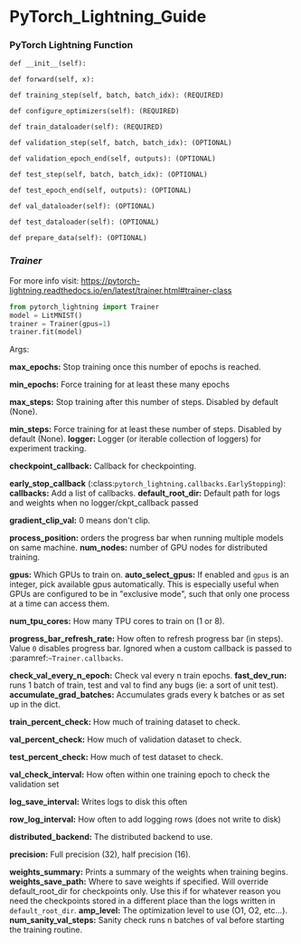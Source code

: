 # PyTorch_Lightning_Guide

### PyTorch Lightning Function
    def __init__(self):
 
    def forward(self, x):
    
    def training_step(self, batch, batch_idx): (REQUIRED)
    
    def configure_optimizers(self): (REQUIRED)

    def train_dataloader(self): (REQUIRED)
    
    def validation_step(self, batch, batch_idx): (OPTIONAL)

    def validation_epoch_end(self, outputs): (OPTIONAL)

    def test_step(self, batch, batch_idx): (OPTIONAL)
    
    def test_epoch_end(self, outputs): (OPTIONAL)

    def val_dataloader(self): (OPTIONAL)

    def test_dataloader(self): (OPTIONAL)

    def prepare_data(self): (OPTIONAL)


### *Trainer*
For more info visit: https://pytorch-lightning.readthedocs.io/en/latest/trainer.html#trainer-class
``` python
from pytorch_lightning import Trainer
model = LitMNIST()
trainer = Trainer(gpus=1)
trainer.fit(model)
```

Args:

  **max_epochs:** Stop training once this number of epochs is reached.

  **min_epochs:** Force training for at least these many epochs
 
  **max_steps:** Stop training after this number of steps. Disabled by default (None).
  
  **min_steps:** Force training for at least these number of steps. Disabled by default (None).
  **logger:** Logger (or iterable collection of loggers) for experiment tracking.

  **checkpoint_callback:** Callback for checkpointing.

  **early_stop_callback** (:class:`pytorch_lightning.callbacks.EarlyStopping`):
  **callbacks:** Add a list of callbacks.
  **default_root_dir:** Default path for logs and weights when no logger/ckpt_callback passed

  **gradient_clip_val:** 0 means don't clip.
 
  **process_position:** orders the progress bar when running multiple models on same machine.
  **num_nodes:** number of GPU nodes for distributed training.
  
  **gpus:** Which GPUs to train on.
  **auto_select_gpus:**
      If enabled and `gpus` is an integer, pick available
      gpus automatically. This is especially useful when
      GPUs are configured to be in "exclusive mode", such
      that only one process at a time can access them.
 
  **num_tpu_cores:** How many TPU cores to train on (1 or 8).

  **progress_bar_refresh_rate:** How often to refresh progress bar (in steps). Value ``0`` disables progress bar.
      Ignored when a custom callback is passed to :paramref:`~Trainer.callbacks`.
 

  **check_val_every_n_epoch:** Check val every n train epochs.
  **fast_dev_run:** runs 1 batch of train, test  and val to find any bugs (ie: a sort of unit test).
  **accumulate_grad_batches:** Accumulates grads every k batches or as set up in the dict.
 
  
  **train_percent_check:** How much of training dataset to check.
  
  **val_percent_check:** How much of validation dataset to check.
  
  **test_percent_check:** How much of test dataset to check.
  
  **val_check_interval:** How often within one training epoch to check the validation set
  
  **log_save_interval:** Writes logs to disk this often
  
  **row_log_interval:** How often to add logging rows (does not write to disk)
  
  **distributed_backend:** The distributed backend to use.
 
  **precision:** Full precision (32), half precision (16).
 
  **weights_summary:** Prints a summary of the weights when training begins.
  **weights_save_path:** Where to save weights if specified. Will override default_root_dir
          for checkpoints only. Use this if for whatever reason you need the checkpoints
          stored in a different place than the logs written in `default_root_dir`.
  **amp_level:** The optimization level to use (O1, O2, etc...).
  **num_sanity_val_steps:** Sanity check runs n batches of val before starting the training routine.
